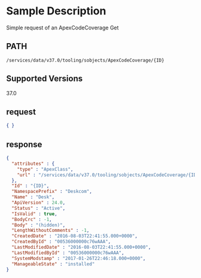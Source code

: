 # Sample Description
Simple request of an ApexCodeCoverage Get

## PATH
```
/services/data/v37.0/tooling/sobjects/ApexCodeCoverage/{ID}
```
## Supported Versions
37.0

## request
```json
{ }

```
## response
```json
{
  "attributes" : {
    "type" : "ApexClass",
    "url" : "/services/data/v37.0/tooling/sobjects/ApexCodeCoverage/{ID}"
  },
  "Id" : "{ID}",
  "NamespacePrefix" : "Deskcom",
  "Name" : "Desk",
  "ApiVersion" : 24.0,
  "Status" : "Active",
  "IsValid" : true,
  "BodyCrc" : -1,
  "Body" : "(hidden)",
  "LengthWithoutComments" : -1,
  "CreatedDate" : "2016-08-03T22:41:55.000+0000",
  "CreatedById" : "00536000000c76wAAA",
  "LastModifiedDate" : "2016-08-03T22:41:55.000+0000",
  "LastModifiedById" : "00536000000c76wAAA",
  "SystemModstamp" : "2017-01-26T22:46:18.000+0000",
  "ManageableState" : "installed"
}
```

